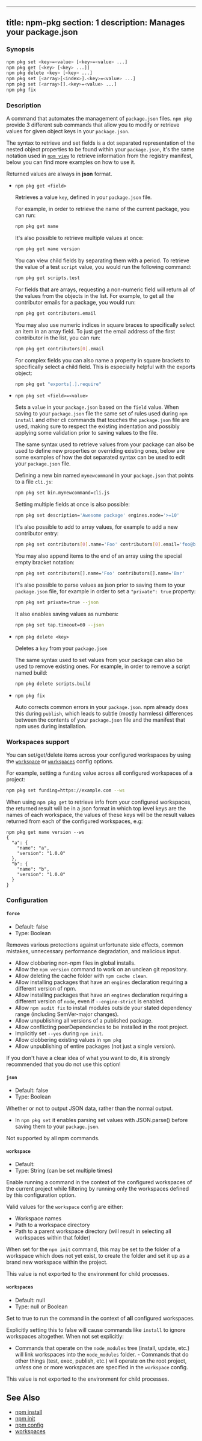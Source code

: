 ______________________________________________________________________

## title: npm-pkg section: 1 description: Manages your package.json

### Synopsis

```bash
npm pkg set <key>=<value> [<key>=<value> ...]
npm pkg get [<key> [<key> ...]]
npm pkg delete <key> [<key> ...]
npm pkg set [<array>[<index>].<key>=<value> ...]
npm pkg set [<array>[].<key>=<value> ...]
npm pkg fix
```

### Description

A command that automates the management of `package.json` files.
`npm pkg` provide 3 different sub commands that allow you to modify or retrieve
values for given object keys in your `package.json`.

The syntax to retrieve and set fields is a dot separated representation of
the nested object properties to be found within your `package.json`, it's the
same notation used in [`npm view`](/commands/npm-view) to retrieve information
from the registry manifest, below you can find more examples on how to use it.

Returned values are always in **json** format.

- `npm pkg get <field>`

  Retrieves a value `key`, defined in your `package.json` file.

  For example, in order to retrieve the name of the current package, you
  can run:

  ```bash
  npm pkg get name
  ```

  It's also possible to retrieve multiple values at once:

  ```bash
  npm pkg get name version
  ```

  You can view child fields by separating them with a period. To retrieve
  the value of a test `script` value, you would run the following command:

  ```bash
  npm pkg get scripts.test
  ```

  For fields that are arrays, requesting a non-numeric field will return
  all of the values from the objects in the list. For example, to get all
  the contributor emails for a package, you would run:

  ```bash
  npm pkg get contributors.email
  ```

  You may also use numeric indices in square braces to specifically select
  an item in an array field. To just get the email address of the first
  contributor in the list, you can run:

  ```bash
  npm pkg get contributors[0].email
  ```

  For complex fields you can also name a property in square brackets
  to specifically select a child field. This is especially helpful
  with the exports object:

  ```bash
  npm pkg get "exports[.].require"
  ```

- `npm pkg set <field>=<value>`

  Sets a `value` in your `package.json` based on the `field` value. When
  saving to your `package.json` file the same set of rules used during
  `npm install` and other cli commands that touches the `package.json` file
  are used, making sure to respect the existing indentation and possibly
  applying some validation prior to saving values to the file.

  The same syntax used to retrieve values from your package can also be used
  to define new properties or overriding existing ones, below are some
  examples of how the dot separated syntax can be used to edit your
  `package.json` file.

  Defining a new bin named `mynewcommand` in your `package.json` that points
  to a file `cli.js`:

  ```bash
  npm pkg set bin.mynewcommand=cli.js
  ```

  Setting multiple fields at once is also possible:

  ```bash
  npm pkg set description='Awesome package' engines.node='>=10'
  ```

  It's also possible to add to array values, for example to add a new
  contributor entry:

  ```bash
  npm pkg set contributors[0].name='Foo' contributors[0].email='foo@bar.ca'
  ```

  You may also append items to the end of an array using the special
  empty bracket notation:

  ```bash
  npm pkg set contributors[].name='Foo' contributors[].name='Bar'
  ```

  It's also possible to parse values as json prior to saving them to your
  `package.json` file, for example in order to set a `"private": true`
  property:

  ```bash
  npm pkg set private=true --json
  ```

  It also enables saving values as numbers:

  ```bash
  npm pkg set tap.timeout=60 --json
  ```

- `npm pkg delete <key>`

  Deletes a `key` from your `package.json`

  The same syntax used to set values from your package can also be used
  to remove existing ones. For example, in order to remove a script named
  build:

  ```bash
  npm pkg delete scripts.build
  ```

- `npm pkg fix`

  Auto corrects common errors in your `package.json`.  npm already
  does this during `publish`, which leads to subtle (mostly harmless)
  differences between the contents of your `package.json` file and the
  manifest that npm uses during installation.

### Workspaces support

You can set/get/delete items across your configured workspaces by using the
[`workspace`](/using-npm/config#workspace) or
[`workspaces`](/using-npm/config#workspaces) config options.

For example, setting a `funding` value across all configured workspaces
of a project:

```bash
npm pkg set funding=https://example.com --ws
```

When using `npm pkg get` to retrieve info from your configured workspaces, the
returned result will be in a json format in which top level keys are the
names of each workspace, the values of these keys will be the result values
returned from each of the configured workspaces, e.g:

```
npm pkg get name version --ws
{
  "a": {
    "name": "a",
    "version": "1.0.0"
  },
  "b": {
    "name": "b",
    "version": "1.0.0"
  }
}
```

### Configuration

#### `force`

- Default: false
- Type: Boolean

Removes various protections against unfortunate side effects, common
mistakes, unnecessary performance degradation, and malicious input.

- Allow clobbering non-npm files in global installs.
- Allow the `npm version` command to work on an unclean git repository.
- Allow deleting the cache folder with `npm cache clean`.
- Allow installing packages that have an `engines` declaration requiring a
  different version of npm.
- Allow installing packages that have an `engines` declaration requiring a
  different version of `node`, even if `--engine-strict` is enabled.
- Allow `npm audit fix` to install modules outside your stated dependency
  range (including SemVer-major changes).
- Allow unpublishing all versions of a published package.
- Allow conflicting peerDependencies to be installed in the root project.
- Implicitly set `--yes` during `npm init`.
- Allow clobbering existing values in `npm pkg`
- Allow unpublishing of entire packages (not just a single version).

If you don't have a clear idea of what you want to do, it is strongly
recommended that you do not use this option!

#### `json`

- Default: false
- Type: Boolean

Whether or not to output JSON data, rather than the normal output.

- In `npm pkg set` it enables parsing set values with JSON.parse() before
  saving them to your `package.json`.

Not supported by all npm commands.

#### `workspace`

- Default:
- Type: String (can be set multiple times)

Enable running a command in the context of the configured workspaces of the
current project while filtering by running only the workspaces defined by
this configuration option.

Valid values for the `workspace` config are either:

- Workspace names
- Path to a workspace directory
- Path to a parent workspace directory (will result in selecting all
  workspaces within that folder)

When set for the `npm init` command, this may be set to the folder of a
workspace which does not yet exist, to create the folder and set it up as a
brand new workspace within the project.

This value is not exported to the environment for child processes.

#### `workspaces`

- Default: null
- Type: null or Boolean

Set to true to run the command in the context of **all** configured
workspaces.

Explicitly setting this to false will cause commands like `install` to
ignore workspaces altogether. When not set explicitly:

- Commands that operate on the `node_modules` tree (install, update, etc.)
  will link workspaces into the `node_modules` folder. - Commands that do
  other things (test, exec, publish, etc.) will operate on the root project,
  _unless_ one or more workspaces are specified in the `workspace` config.

This value is not exported to the environment for child processes.

## See Also

- [npm install](/commands/npm-install)
- [npm init](/commands/npm-init)
- [npm config](/commands/npm-config)
- [workspaces](/using-npm/workspaces)
